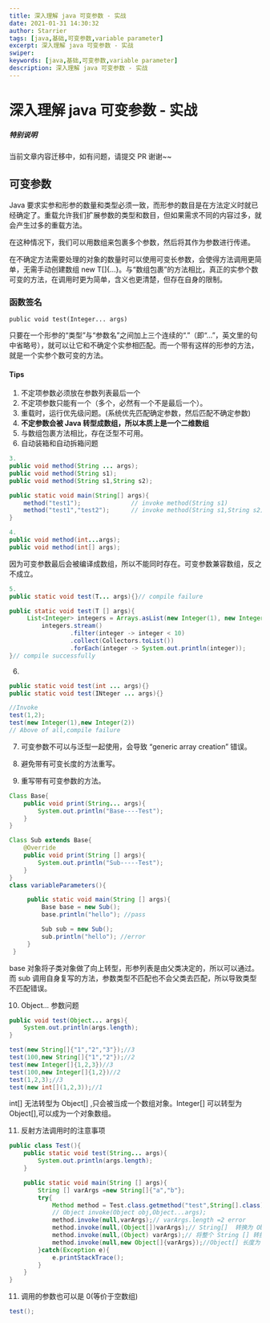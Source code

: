 ```yaml
---
title: 深入理解 java 可变参数 - 实战
date: 2021-01-31 14:30:32
author: Starrier
tags: [java,基础,可变参数,variable parameter]
excerpt: 深入理解 java 可变参数 - 实战
swiper:
keywords: [java,基础,可变参数,variable parameter]
description: 深入理解 java 可变参数 - 实战
---
```


# 深入理解 java 可变参数 - 实战

##### **特别说明**

当前文章内容迁移中，如有问题，请提交 PR 谢谢~~


## 可变参数

Java 要求实参和形参的数量和类型必须一致，而形参的数目是在方法定义时就已经确定了。重载允许我们扩展参数的类型和数目，但如果需求不同的内容过多，就会产生过多的重载方法。

在这种情况下，我们可以用数组来包裹多个参数，然后将其作为参数进行传递。

在不确定方法需要处理的对象的数量时可以使用可变长参数，会使得方法调用更简单，无需手动创建数组 new T[]{…}。与“数组包裹”的方法相比，真正的实参个数可变的方法，在调用时更为简单，含义也更清楚，但存在自身的限制。

### 函数签名

```text
public void test(Integer... args)
```

只要在一个形参的“类型”与“参数名”之间加上三个连续的“.”（即“...”，英文里的句中省略号），就可以让它和不确定个实参相匹配。而一个带有这样的形参的方法，就是一个实参个数可变的方法。

#### Tips

1. 不定项参数必须放在参数列表最后一个
2. 不定项参数只能有一个（多个，必然有一个不是最后一个）。
3. 重载时，运行优先级问题。\(系统优先匹配确定参数，然后匹配不确定参数\)
4. **不定参数会被 Java 转型成数组，所以本质上是一个二维数组**
5. 与数组包裹方法相比，存在泛型不可用。
6. 自动装箱和自动拆箱问题

```java
3.
public void method(String ... args);
public void method(String s1);
public void method(String s1,String s2);

public static void main(String[] args){
    method("test1");              // invoke method(String s1)
    method("test1","test2");      // invoke method(String s1,String s2);
}
```

```java
4.
public void method(int...args);
public void method(int[] args); 
```

因为可变参数最后会被编译成数组，所以不能同时存在。可变参数兼容数组，反之不成立。

```java
5.
public static void test(T... args){}// compile failure

public static void test(T [] args){
     List<Integer> integers = Arrays.asList(new Integer(1), new Integer(2));
         integers.stream()
                 .filter(integer -> integer < 10)
                 .collect(Collectors.toList())
                 .forEach(integer -> System.out.println(integer));
}// compile successfully
```

6.

```java
public static void test(int ... args){}
public static void test(INteger ... args){}

//Invoke
test(1,2);
test(new Integer(1),new Integer(2))
// Above of all,compile failure
```

7. 可变参数不可以与泛型一起使用，会导致 “generic array creation” 错误。

8. 避免带有可变长度的方法重写。

9. 重写带有可变参数的方法。

``` Java
Class Base{
    public void print(String... args){
        System.out.println("Base----Test");
    }
}

Class Sub extends Base{
    @Override
    public void print(String [] args){
        System.out.println("Sub-----Test");
    }
}
class variableParameters(){

     public static void main(String [] args){
         Base base = new Sub();
         base.println("hello"); //pass

         Sub sub = new Sub();
         sub.println("hello"); //error
     }
 }

```

base 对象将子类对象做了向上转型，形参列表是由父类决定的，所以可以通过。而 sub 调用自身复写的方法，参数类型不匹配也不会父类去匹配，所以导致类型不匹配错误。

10. Object... 参数问题

``` Java
public void test(Object... args){
    System.out.println(args.length);
}

test(new String[]{"1","2","3"});//3
test(100,new String[]{"1","2"});//2
test(new Integer[]{1,2,3})//3
test(100,new Integer[]{1,2})//2
test(1,2,3);//3
test(new int[](1,2,3));//1

```

int[] 无法转型为 Object[] ,只会被当成一个数组对象。Integer[] 可以转型为 Object[],可以成为一个对象数组。

11. 反射方法调用时的注意事项

``` Java
public class Test(){
    public static void test(String... args){
        System.out.println(args.length);
    }

    public static void main(String [] args){
        String [] varArgs =new String[]{"a","b"};
        try{
            Method method = Test.class.getmethod("test",String[].class);
            // Object invoke(Object obj,Object...args);
            method.invoke(null,varArgs);// varArgs.length =2 error
            method.invoke(null,(Object[])varArgs);// String[]  转换为 Object[],varArgs.length =2.error.
            method.invoke(null,(Object) varArgs);// 将整个 String [] 转换为 Object，varArgs.length= 1，right.
            method.invoke(null,new Object[]{varArgs});//Object[] 长度为 1，right。等价于第三个方法调用。
        }catch(Exception e){
            e.printStackTrace();
        }
    }
}
```

11. 调用的参数也可以是 0(等价于空数组)

``` Java
test();
```
